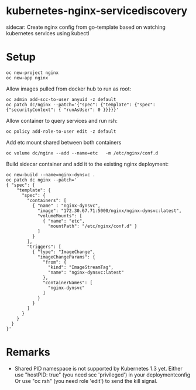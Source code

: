 # kubernetes-nginx-servicediscovery
sidecar: Create nginx config from go-template based on watching kubernetes services using kubectl

# Setup
```
oc new-project nginx
oc new-app nginx
```

Allow images pulled from docker hub to run as root:
```
oc admin add-scc-to-user anyuid -z default
oc patch dc/nginx --patch='{"spec": {"template": {"spec": {"securityContext": { "runAsUser": 0 }}}}}'
```

Allow container to query services and run rsh:
```
oc policy add-role-to-user edit -z default
```

Add etc mount shared between both containers
```
oc volume dc/nginx --add --name=etc   -m /etc/nginx/conf.d
```

Build sidecar container and add it to the existing nginx deployment:

```
oc new-build --name=nginx-dynsvc .
oc patch dc nginx --patch='
{ "spec": { 
    "template": {
      "spec": {
        "containers": [
          { "name" : "nginx-dynsvc", 
            "image": "172.30.67.71:5000/nginx/nginx-dynsvc:latest",
            "volumeMounts": [
              { "name": "etc", 
                "mountPath": "/etc/nginx/conf.d" } 
            ] 
          }
        ], 
        "triggers": [
          { "type": "ImageChange", 
            "imageChangeParams": { 
              "from": { 
                "kind": "ImageStreamTag",
                "name": "nginx-dynsvc:latest"
              },
              "containerNames": [ 
                "nginx-dynsvc" 
              ] 
            } 
          } 
        ]
      }
    }
  }
}'
```

# Remarks
* Shared PID namespace is not supported by Kubernetes 1.3 yet.
  Either use "hostPID: true" (you need scc 'privileged') in your deploymentconfig
  Or use "oc rsh" (you need role 'edit') to send the kill signal.

